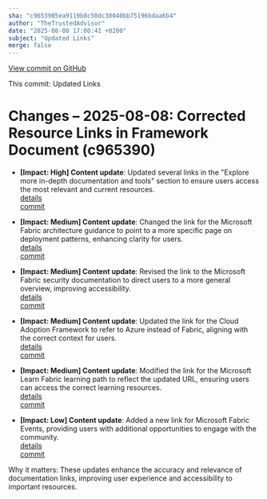 ```yaml
---
sha: "c9653905ea9119b8c50dc30040bb75196bdaa6b4"
author: "TheTrustedAdvisor"
date: "2025-08-08 17:00:41 +0200"
subject: "Updated Links"
merge: false
---
```


[View commit on GitHub](https://github.com/TheTrustedAdvisor/FabricAdoptionFramework/commit/c9653905ea9119b8c50dc30040bb75196bdaa6b4)

This commit: Updated Links

# Changes – 2025-08-08: Corrected Resource Links in Framework Document (c965390)

- **[Impact: High] Content update**: Updated several links in the "Explore more in-depth documentation and tools" section to ensure users access the most relevant and current resources.  
   [details](/docs/about/changes/2025-08-08-updated-links)  
   [commit](https://github.com/TheTrustedAdvisor/FabricAdoptionFramework/commit/c9653905ea9119b8c50dc30040bb75196bdaa6b4)

- **[Impact: Medium] Content update**: Changed the link for the Microsoft Fabric architecture guidance to point to a more specific page on deployment patterns, enhancing clarity for users.  
   [details](/docs/about/changes/2025-08-08-updated-links)  
   [commit](https://github.com/TheTrustedAdvisor/FabricAdoptionFramework/commit/c9653905ea9119b8c50dc30040bb75196bdaa6b4)

- **[Impact: Medium] Content update**: Revised the link to the Microsoft Fabric security documentation to direct users to a more general overview, improving accessibility.  
   [details](/docs/about/changes/2025-08-08-updated-links)  
   [commit](https://github.com/TheTrustedAdvisor/FabricAdoptionFramework/commit/c9653905ea9119b8c50dc30040bb75196bdaa6b4)

- **[Impact: Medium] Content update**: Updated the link for the Cloud Adoption Framework to refer to Azure instead of Fabric, aligning with the correct context for users.  
   [details](/docs/about/changes/2025-08-08-updated-links)  
   [commit](https://github.com/TheTrustedAdvisor/FabricAdoptionFramework/commit/c9653905ea9119b8c50dc30040bb75196bdaa6b4)

- **[Impact: Medium] Content update**: Modified the link for the Microsoft Learn Fabric learning path to reflect the updated URL, ensuring users can access the correct learning resources.  
   [details](/docs/about/changes/2025-08-08-updated-links)  
   [commit](https://github.com/TheTrustedAdvisor/FabricAdoptionFramework/commit/c9653905ea9119b8c50dc30040bb75196bdaa6b4)

- **[Impact: Low] Content update**: Added a new link for Microsoft Fabric Events, providing users with additional opportunities to engage with the community.  
   [details](/docs/about/changes/2025-08-08-updated-links)  
   [commit](https://github.com/TheTrustedAdvisor/FabricAdoptionFramework/commit/c9653905ea9119b8c50dc30040bb75196bdaa6b4)

Why it matters: These updates enhance the accuracy and relevance of documentation links, improving user experience and accessibility to important resources.
